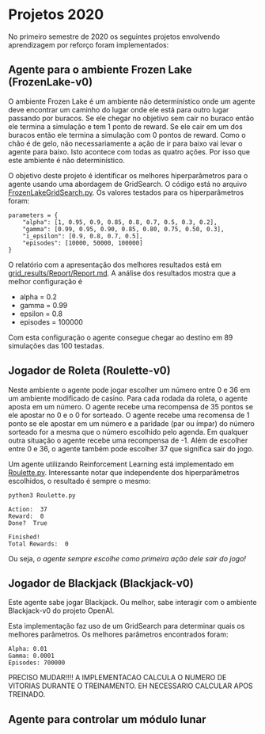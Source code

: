 # Projetos 2020

No primeiro semestre de 2020 os seguintes projetos envolvendo aprendizagem por reforço foram implementados: 

## Agente para o ambiente Frozen Lake (FrozenLake-v0)

O ambiente Frozen Lake é um ambiente não determinístico onde um agente deve encontrar um caminho do lugar onde ele está para outro lugar passando por buracos. Se ele chegar no objetivo sem cair no buraco então ele termina a simulação e tem 1 ponto de reward. Se ele cair em um dos buracos então ele termina a simulação com 0 pontos de reward. Como o chão é de gelo, não necessariamente a ação de ir para baixo vai levar o agente para baixo. Isto acontece com todas as quatro ações. Por isso que este ambiente é não determinístico. 

O objetivo deste projeto é identificar os melhores hiperparâmetros para o agente usando uma abordagem de GridSearch. O código está no arquivo [FrozenLakeGridSearch.py](FrozenLakeGridSearch.py). Os valores testados para os hiperparâmetros foram: 

`````
parameters = {
    "alpha": [1, 0.95, 0.9, 0.85, 0.8, 0.7, 0.5, 0.3, 0.2],
    "gamma": [0.99, 0.95, 0.90, 0.85, 0.80, 0.75, 0.50, 0.3],
    "i_epsilon": [0.9, 0.8, 0.7, 0.5],
    "episodes": [10000, 50000, 100000]
}
`````
O relatório com a apresentação dos melhores resultados está em [grid_results/Report/Report.md](grid_results/Report/Report.md). A análise dos resultados mostra que a melhor configuração é

* alpha = 0.2
* gamma = 0.99
* epsilon = 0.8
* episodes = 100000

Com esta configuração o agente consegue chegar ao destino em 89 simulações das 100 testadas.  

## Jogador de Roleta (Roulette-v0)

Neste ambiente o agente pode jogar escolher um número entre 0 e 36 em um ambiente modificado de casino.
Para cada rodada da roleta, o agente aposta em um número. O agente recebe uma recompensa de 35 pontos se ele apostar no 0 e o 0 for sorteado. O agente recebe uma recomensa de 1 ponto se ele apostar em um número e a paridade (par ou ímpar) do número sorteado for a mesma que o número escolhido pelo agenda. Em qualquer outra situação o agente recebe uma recompensa de -1. Além de escolher entre 0 e 36, o agente também pode escolher 37 que significa sair do jogo.

Um agente utilizando Reinforcement Learning está implementado em [Roulette.py](Roulette.py). Interessante notar que independente dos hiperparâmetros escolhidos, o resultado é sempre o mesmo: 

`````
python3 Roulette.py               

Action:  37
Reward:  0
Done?  True

Finished!
Total Rewards:  0
`````

Ou seja, *o agente sempre escolhe como primeira ação dele sair do jogo!*


## Jogador de Blackjack (Blackjack-v0)

Este agente sabe jogar Blackjack. Ou melhor, sabe interagir com o ambiente Blackjack-v0 do projeto OpenAI. 

Esta implementação faz uso de um GridSearch para determinar quais os melhores parâmetros. Os melhores parâmetros encontrados foram: 

`````
Alpha: 0.01
Gamma: 0.0001
Episodes: 700000
`````

PRECISO MUDAR!!!! A IMPLEMENTACAO CALCULA O NUMERO DE VITORIAS DURANTE O TREINAMENTO.
EH NECESSARIO CALCULAR APOS TREINADO. 


## Agente para controlar um módulo lunar